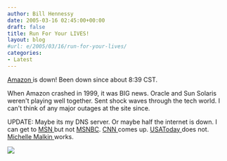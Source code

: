 ```yaml
---
author: Bill Hennessy
date: 2005-03-16 02:45:00+00:00
draft: false
title: Run For Your LIVES!
layout: blog
#url: e/2005/03/16/run-for-your-lives/
categories:
- Latest
---
```


[Amazon ](https://www.amazon.com)is down! Been down since about 8:39 CST.




When Amazon crashed in 1999, it was BIG news. Oracle and Sun Solaris weren't playing well together. Sent shock waves through the tech world. I can't think of any major outages at the site since.




UPDATE: Maybe its my DNS server. Or maybe half the internet is down. I can get to [MSN ](https://www.msn.com)but not [MSNBC](https://www.msnbc.com). [CNN ](https://www.cnn.com)comes up. [USAToday ](https://www.usatoday.com)does not. [Michelle Malkin ](https://www.michellemalkin.com/)works. 




![](https://blog.billhennessy.com/aggbug.aspx?PostID=1377)

